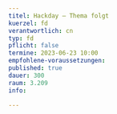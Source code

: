 ```yaml
---
titel: Hackday – Thema folgt
kuerzel: fd
verantwortlich: cn
typ: fd
pflicht: false
termine: 2023-06-23 10:00
empfohlene-voraussetzungen: 
published: true
dauer: 300
raum: 3.209
info: 

---
```

